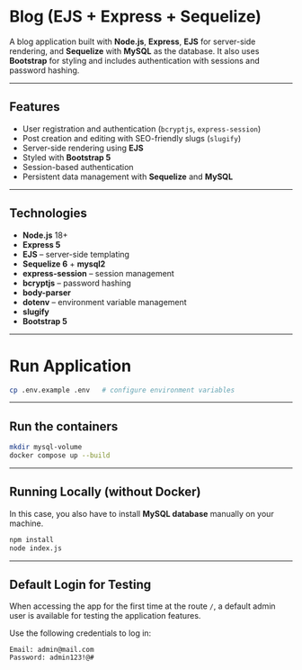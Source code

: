 # Blog (EJS + Express + Sequelize)

A blog application built with **Node.js**, **Express**, **EJS** for server-side rendering, and **Sequelize** with **MySQL** as the database. It also uses **Bootstrap** for styling and includes authentication with sessions and password hashing.

---

## Features
- User registration and authentication (`bcryptjs`, `express-session`)
- Post creation and editing with SEO-friendly slugs (`slugify`)
- Server-side rendering using **EJS**
- Styled with **Bootstrap 5**
- Session-based authentication
- Persistent data management with **Sequelize** and **MySQL**

---

## Technologies

- **Node.js** 18+
- **Express 5**
- **EJS** – server-side templating
- **Sequelize 6** + **mysql2**
- **express-session** – session management
- **bcryptjs** – password hashing
- **body-parser**
- **dotenv** – environment variable management
- **slugify**
- **Bootstrap 5**

---

# Run Application

```bash
cp .env.example .env   # configure environment variables
```

---

## Run the containers

```bash
mkdir mysql-volume
docker compose up --build
```

---

## Running Locally (without Docker)

In this case, you also have to install **MySQL database** manually on your machine.
```bash
npm install
node index.js
```

---

## Default Login for Testing

When accessing the app for the first time at the route `/`, a default admin user is available for testing the application features.  

Use the following credentials to log in:

```
Email: admin@mail.com
Password: admin123!@#
```
